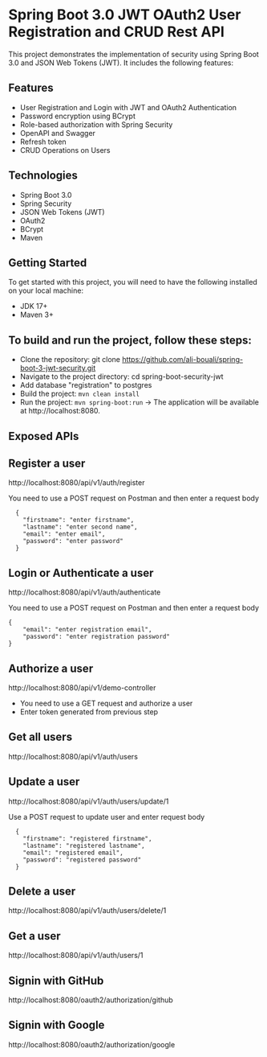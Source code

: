 # Spring Boot 3.0 JWT OAuth2 User Registration and CRUD Rest API

This project demonstrates the implementation of security using Spring Boot 3.0 and JSON Web Tokens (JWT). It includes the following features:

## Features

- User Registration and Login with JWT and OAuth2 Authentication
- Password encryption using BCrypt
- Role-based authorization with Spring Security
- OpenAPI and Swagger
- Refresh token
- CRUD Operations on Users


## Technologies

- Spring Boot 3.0
- Spring Security
- JSON Web Tokens (JWT)
- OAuth2
- BCrypt
- Maven

## Getting Started

To get started with this project, you will need to have the following installed on your local machine:

- JDK 17+
- Maven 3+

## To build and run the project, follow these steps:

- Clone the repository: git clone https://github.com/ali-bouali/spring-boot-3-jwt-security.git
- Navigate to the project directory: cd spring-boot-security-jwt
- Add database "registration" to postgres
- Build the project: ```mvn clean install```
- Run the project: ```mvn spring-boot:run```
-> The application will be available at http://localhost:8080.

## Exposed APIs

## Register a user

http://localhost:8080/api/v1/auth/register

You need to use a POST request on Postman and then enter a request body
```
  {
    "firstname": "enter firstname",
    "lastname": "enter second name",
    "email": "enter email",
    "password": "enter password"
  }
```

## Login or Authenticate a user

http://localhost:8080/api/v1/auth/authenticate

You need to use a POST request on Postman and then enter a request body

``` 
{
	"email": "enter registration email",
	"password": "enter registration password"
}
```
## Authorize a user 

http://localhost:8080/api/v1/demo-controller

- You need to use a GET request and authorize a user 
- Enter token generated from previous step 

## Get all users
http://localhost:8080/api/v1/auth/users

## Update a user
http://localhost:8080/api/v1/auth/users/update/1

Use a POST request to update user and enter request body

```
  {
    "firstname": "registered firstname",
    "lastname": "registered lastname",
    "email": "registered email",
    "password": "registered password"
  }
```

## Delete a user
http://localhost:8080/api/v1/auth/users/delete/1

## Get a user 
http://localhost:8080/api/v1/auth/users/1

## Signin with GitHub
http://localhost:8080/oauth2/authorization/github

## Signin with Google
http://localhost:8080/oauth2/authorization/google
